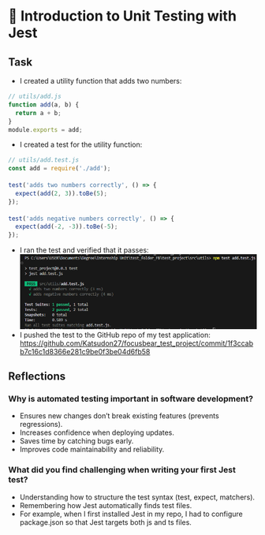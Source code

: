 # 📌 Introduction to Unit Testing with Jest

## Task

- I created a utility function that adds two numbers:

```js
// utils/add.js
function add(a, b) {
  return a + b;
}
module.exports = add;
```

- I created a test for the utility function:

```js
// utils/add.test.js
const add = require('./add');

test('adds two numbers correctly', () => {
  expect(add(2, 3)).toBe(5);
});

test('adds negative numbers correctly', () => {
  expect(add(-2, -3)).toBe(-5);
});
```

- I ran the test and verified that it passes:
![Screenshot of successful test](images/jest_utility_test.png)
- I pushed the test to the GitHub repo of my test application:
<https://github.com/Katsudon27/focusbear_test_project/commit/1f3ccabb7c16c1d8366e281c9be0f3be04d6fb58>

## Reflections

### Why is automated testing important in software development?

- Ensures new changes don’t break existing features (prevents regressions).
- Increases confidence when deploying updates.
- Saves time by catching bugs early.
- Improves code maintainability and reliability.

### What did you find challenging when writing your first Jest test?

- Understanding how to structure the test syntax (test, expect, matchers).
- Remembering how Jest automatically finds test files.
- For example, when I first installed Jest in my repo, I had to configure package.json so that Jest targets both js and ts files.
